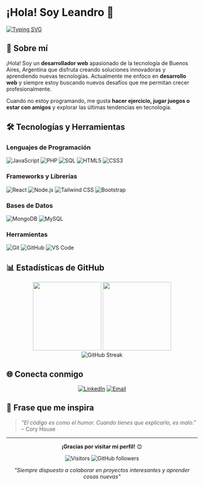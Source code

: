 # ¡Hola! Soy Leandro 👋

[![Typing SVG](https://readme-typing-svg.herokuapp.com?font=Fira+Code&pause=1000&width=435&lines=Front-end+Developer)](https://git.io/typing-svg)

## 🚀 Sobre mí

¡Hola! Soy un **desarrollador web** apasionado de la tecnología de Buenos Aires, Argentina que disfruta creando soluciones innovadoras y aprendiendo nuevas tecnologías. Actualmente me enfoco en **desarrollo web** y siempre estoy buscando nuevos desafíos que me permitan crecer profesionalmente.

Cuando no estoy programando, me gusta **hacer ejercicio, jugar juegos o estar con amigos** y explorar las últimas tendencias en tecnología.

## 🛠️ Tecnologías y Herramientas

### Lenguajes de Programación
![JavaScript](https://img.shields.io/badge/-JavaScript-F7DF1E?style=flat-square&logo=javascript&logoColor=black)
![PHP](https://img.shields.io/badge/-PHP-777BB4?style=flat-square&logo=php&logoColor=white)
![SQL](https://img.shields.io/badge/-SQL-4479A1?style=flat-square&logo=postgresql&logoColor=white)
![HTML5](https://img.shields.io/badge/-HTML5-E34F26?style=flat-square&logo=html5&logoColor=white)
![CSS3](https://img.shields.io/badge/-CSS3-1572B6?style=flat-square&logo=css3&logoColor=white)

### Frameworks y Librerías
![React](https://img.shields.io/badge/-React-61DAFB?style=flat-square&logo=react&logoColor=black)
![Node.js](https://img.shields.io/badge/-Node.js-339933?style=flat-square&logo=node.js&logoColor=white)
![Tailwind CSS](https://img.shields.io/badge/-Tailwind%20CSS-38B2AC?style=flat-square&logo=tailwind-css&logoColor=white)
![Bootstrap](https://img.shields.io/badge/-Bootstrap-7952B3?style=flat-square&logo=bootstrap&logoColor=white)

### Bases de Datos
![MongoDB](https://img.shields.io/badge/-MongoDB-47A248?style=flat-square&logo=mongodb&logoColor=white)
![MySQL](https://img.shields.io/badge/-MySQL-4479A1?style=flat-square&logo=mysql&logoColor=white)

### Herramientas
![Git](https://img.shields.io/badge/-Git-F05032?style=flat-square&logo=git&logoColor=white)
![GitHub](https://img.shields.io/badge/-GitHub-181717?style=flat-square&logo=github&logoColor=white)
![VS Code](https://img.shields.io/badge/-VS%20Code-007ACC?style=flat-square&logo=visual-studio-code&logoColor=white)

## 📊 Estadísticas de GitHub

<div align="center">
  <img height="180em" src="https://github-readme-stats.vercel.app/api?username=Leanfch&show_icons=true&theme=radical&include_all_commits=true&count_private=true"/>
  <img height="180em" src="https://github-readme-stats.vercel.app/api/top-langs/?username=Leanfch&layout=compact&theme=radical"/>
</div>

<div align="center">
  <img src="https://github-readme-streak-stats.herokuapp.com/?user=Leanfch&theme=radical" alt="GitHub Streak" />
</div>

## 🌐 Conecta conmigo

<div align="center">
  
[![LinkedIn](https://img.shields.io/badge/-LinkedIn-0A66C2?style=for-the-badge&logo=linkedin&logoColor=white)]([tu-linkedin](https://www.linkedin.com/in/chapototleandro/))
[![Email](https://img.shields.io/badge/-Email-D14836?style=for-the-badge&logo=gmail&logoColor=white)](mailto:lean94@gmail.com)

</div>

## 💭 Frase que me inspira

> *"El código es como el humor. Cuando tienes que explicarlo, es malo."* – Cory House

---

<div align="center">
  
**¡Gracias por visitar mi perfil!** 😊

![Visitors](https://visitor-badge.laobi.icu/badge?page_id=Leanfch.Leanfch)
![GitHub followers](https://img.shields.io/github/followers/[tu-usuario]?label=Seguidores&style=social)

*"Siempre dispuesto a colaborar en proyectos interesantes y aprender cosas nuevas"*

</div>
